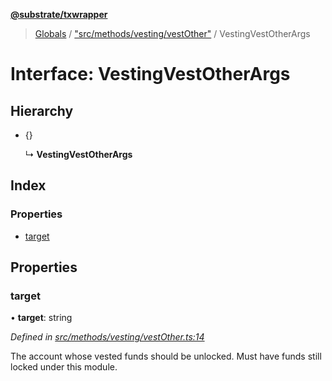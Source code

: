 **[@substrate/txwrapper](../README.md)**

> [Globals](../globals.md) / ["src/methods/vesting/vestOther"](../modules/_src_methods_vesting_vestother_.md) / VestingVestOtherArgs

# Interface: VestingVestOtherArgs

## Hierarchy

* {}

  ↳ **VestingVestOtherArgs**

## Index

### Properties

* [target](_src_methods_vesting_vestother_.vestingvestotherargs.md#target)

## Properties

### target

•  **target**: string

*Defined in [src/methods/vesting/vestOther.ts:14](https://github.com/paritytech/txwrapper/blob/f8d9b6f/src/methods/vesting/vestOther.ts#L14)*

The account whose vested funds should be unlocked. Must have funds still
locked under this module.
